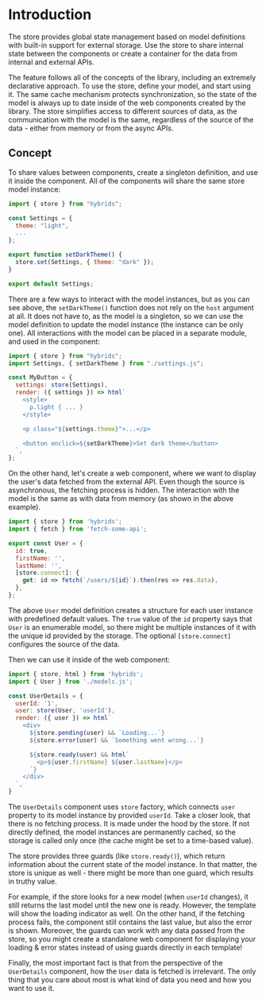 # Introduction

The store provides global state management based on model definitions with built-in support for external storage. Use the store to share internal state between the components or create a container for the data from internal and external APIs.

The feature follows all of the concepts of the library, including an extremely declarative approach. To use the store, define your model, and start using it. The same cache mechanism protects synchronization, so the state of the model is always up to date inside of the web components created by the library. The store simplifies access to different sources of data, as the communication with the model is the same, regardless of the source of the data - either from memory or from the async APIs.

## Concept

To share values between components, create a singleton definition, and use it inside the component. All of the components will share the same store model instance:

```javascript
import { store } from "hybrids";

const Settings = {
  theme: "light",
  ...
};

export function setDarkTheme() {
  store.set(Settings, { theme: "dark" });
}

export default Settings;
```

There are a few ways to interact with the model instances, but as you can see above, the `setDarkTheme()` function does not rely on the `host` argument at all. It does not have to, as the model is a singleton, so we can use the model definition to update the model instance (the instance can be only one). All interactions with the model can be placed in a separate module, and used in the component:

```javascript
import { store } from "hybrids";
import Settings, { setDarkTheme } from "./settings.js";

const MyButton = {
  settings: store(Settings),
  render: ({ settings }) => html`
    <style>
      p.light { ... }
    </style>

    <p class="${settings.theme}">...</p>

    <button onclick=${setDarkTheme}>Set dark theme</button>
  `,
};
```

On the other hand, let's create a web component, where we want to display the user's data fetched from the external API. Even though the source is asynchronous, the fetching process is hidden. The interaction with the model is the same as with data from memory (as shown in the above example).

```javascript
import { store } from 'hybrids';
import { fetch } from 'fetch-some-api';

export const User = {
  id: true,
  firstName: '',
  lastName: '',
  [store.connect]: {
    get: id => fetch(`/users/${id}`).then(res => res.data),
  },
};
```

The above `User` model definition creates a structure for each user instance with predefined default values. The `true` value of the `id` property says that `User` is an enumerable model, so there might be multiple instances of it with the unique id provided by the storage. The optional `[store.connect]` configures the source of the data.

Then we can use it inside of the web component:

```javascript
import { store, html } from 'hybrids';
import { User } from './models.js';

const UserDetails = {
  userId: '1',
  user: store(User, 'userId'),
  render: ({ user }) => html`
    <div>
      ${store.pending(user) && `Loading...`}
      ${store.error(user) && `Something went wrong...`}

      ${store.ready(user) && html`
        <p>${user.firstName} ${user.lastName}</p>
      `}
    </div>
  `,
}
```

The `UserDetails` component uses `store` factory, which connects `user` property to its model instance by provided `userId`. Take a closer look, that there is no fetching process. It is made under the hood by the store. If not directly defined, the model instances are permanently cached, so the storage is called only once (the cache might be set to a time-based value).

The store provides three guards (like `store.ready()`), which return information about the current state of the model instance. In that matter, the store is unique as well - there might be more than one guard, which results in truthy value.

For example, if the store looks for a new model (when `userId` changes), it still returns the last model until the new one is ready. However, the template will show the loading indicator as well. On the other hand, if the fetching process fails, the component still contains the last value, but also the error is shown. Moreover, the guards can work with any data passed from the store, so you might create a standalone web component for displaying your loading & error states instead of using guards directly in each template!

Finally, the most important fact is that from the perspective of the `UserDetails` component, how the `User` data is fetched is irrelevant. The only thing that you care about most is what kind of data you need and how you want to use it.
